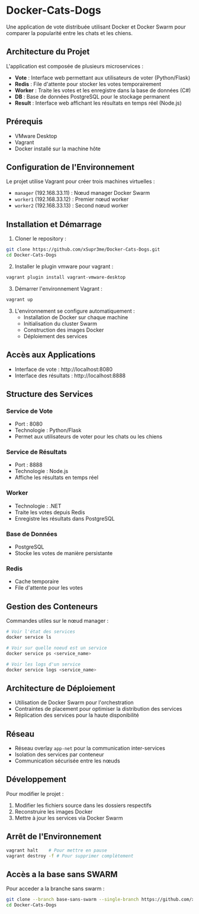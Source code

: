 # Docker-Cats-Dogs

Une application de vote distribuée utilisant Docker et Docker Swarm pour comparer la popularité entre les chats et les chiens.

## Architecture du Projet

L'application est composée de plusieurs microservices :
- **Vote** : Interface web permettant aux utilisateurs de voter (Python/Flask)
- **Redis** : File d'attente pour stocker les votes temporairement
- **Worker** : Traite les votes et les enregistre dans la base de données (C#)
- **DB** : Base de données PostgreSQL pour le stockage permanent
- **Result** : Interface web affichant les résultats en temps réel (Node.js)

## Prérequis

- VMware Desktop
- Vagrant
- Docker installé sur la machine hôte

## Configuration de l'Environnement

Le projet utilise Vagrant pour créer trois machines virtuelles :
- `manager` (192.168.33.11) : Nœud manager Docker Swarm
- `worker1` (192.168.33.12) : Premier nœud worker
- `worker2` (192.168.33.13) : Second nœud worker

## Installation et Démarrage

1. Cloner le repository :
```bash
git clone https://github.com/xSupr3me/Docker-Cats-Dogs.git
cd Docker-Cats-Dogs
```

2. Installer le plugin vmware pour vagrant :
```bash
vagrant plugin install vagrant-vmware-desktop
```

3. Démarrer l'environnement Vagrant :
```bash
vagrant up
```

3. L'environnement se configure automatiquement :
   - Installation de Docker sur chaque machine
   - Initialisation du cluster Swarm
   - Construction des images Docker
   - Déploiement des services

## Accès aux Applications

- Interface de vote : http://localhost:8080
- Interface des résultats : http://localhost:8888

## Structure des Services

### Service de Vote
- Port : 8080
- Technologie : Python/Flask
- Permet aux utilisateurs de voter pour les chats ou les chiens

### Service de Résultats
- Port : 8888
- Technologie : Node.js
- Affiche les résultats en temps réel

### Worker
- Technologie : .NET
- Traite les votes depuis Redis
- Enregistre les résultats dans PostgreSQL

### Base de Données
- PostgreSQL
- Stocke les votes de manière persistante

### Redis
- Cache temporaire
- File d'attente pour les votes

## Gestion des Conteneurs

Commandes utiles sur le nœud manager :

```bash
# Voir l'état des services
docker service ls

# Voir sur quelle noeud est un service
docker service ps <service_name>

# Voir les logs d'un service
docker service logs <service_name>

```

## Architecture de Déploiement

- Utilisation de Docker Swarm pour l'orchestration
- Contraintes de placement pour optimiser la distribution des services
- Réplication des services pour la haute disponibilité

## Réseau

- Réseau overlay `app-net` pour la communication inter-services
- Isolation des services par conteneur
- Communication sécurisée entre les nœuds

## Développement

Pour modifier le projet :
1. Modifier les fichiers source dans les dossiers respectifs
2. Reconstruire les images Docker
3. Mettre à jour les services via Docker Swarm

## Arrêt de l'Environnement

```bash
vagrant halt    # Pour mettre en pause
vagrant destroy -f # Pour supprimer complètement
```

## Accès a la base sans SWARM 

Pour acceder a la branche sans swarm :
```bash
git clone --branch base-sans-swarm --single-branch https://github.com/xSupr3me/Docker-Cats-Dogs.git
cd Docker-Cats-Dogs
```